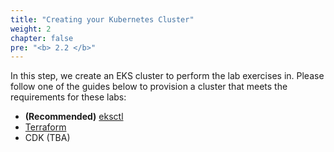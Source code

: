 ```yaml
---
title: "Creating your Kubernetes Cluster"
weight: 2
chapter: false
pre: "<b> 2.2 </b>"
---
```


In this step, we create an EKS cluster to perform the lab exercises in. Please follow one of the guides below to provision a cluster that meets the requirements for these labs:

- **(Recommended)** [eksctl](./2.2.1-eksctl)
- [Terraform](./2.2.2-terraform)
- CDK (TBA)